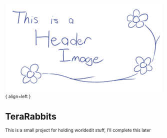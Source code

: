 <!-- minrdocs:mapping -->
<!-- minrscript:name TeraRabbits -->
<!-- minrscript:description Minr scripts for many worldedit + axiom features I like -->

![Image title](images/thisisalsoaheaderimage.png){ align=left }

# TeraRabbits
This is a small project for holding worldedit stuff, I'll complete this later